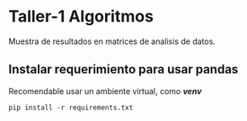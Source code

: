 # Taller-1 Algoritmos
Muestra de resultados en matrices de analisis de datos.

## Instalar requerimiento para usar pandas
Recomendable usar un ambiente virtual, como _**venv**_
``````
pip install -r requirements.txt
``````